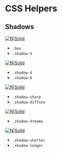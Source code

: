 # CSS Helpers

## Shadows
[![N|Solid](https://github.com/arLevi/css_helpers/raw/main/images/shadows_example_1.png)](https://nodesource.com/products/nsolid)
- `.box`
- `.shadow-5`

[![N|Solid](https://github.com/arLevi/css_helpers/raw/main/images/shadows_example_2.png)](https://nodesource.com/products/nsolid)
- `.shadow-4`
- `.shadow-6`

[![N|Solid](https://github.com/arLevi/css_helpers/raw/main/images/shadows_example_3.png)](https://nodesource.com/products/nsolid)
- `.shadow-sharp`
- `.shadow-diffuse`

[![N|Solid](https://github.com/arLevi/css_helpers/raw/main/images/shadows_example_4.png)](https://nodesource.com/products/nsolid)
- `.shadow-dreamy`

[![N|Solid](https://github.com/arLevi/css_helpers/raw/main/images/shadows_example_5.png)](https://nodesource.com/products/nsolid)
- `.shadow-shorter`
- `.shadow-longer`

